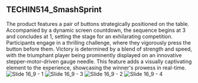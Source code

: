 ## TECHIN514_SmashSprint

The product features a pair of buttons strategically positioned on the table. Accompanied by a dynamic screen countdown, the sequence begins at 3 and concludes at 1, setting the stage for an exhilarating competition. Participants engage in a thrilling challenge, where they vigorously press the button before them. Victory is determined by a blend of strength and speed, with the triumphant player being prominently displayed on an innovative stepper-motor-driven gauge needle. This feature adds a visually captivating element to the experience, showcasing the winner's prowess in real-time.
![Slide 16_9 - 1](https://github.com/jijie21/TECHIN514_SmashSprint/assets/35789241/23a6e75d-1404-4e91-a611-0762c19b2462)
![Slide 16_9 - 3](https://github.com/jijie21/TECHIN514_SmashSprint/assets/35789241/4b3bda16-a5c7-4897-ab3c-9b66e7bc797d)
![Slide 16_9 - 2](https://github.com/jijie21/TECHIN514_SmashSprint/assets/35789241/e86a88a5-b00b-4b4f-a3a4-2b296f51fab2)
![Slide 16_9 - 4](https://github.com/jijie21/TECHIN514_SmashSprint/assets/35789241/f268fca6-8b34-4020-bd35-48aecee2201e)
